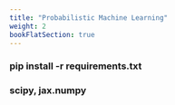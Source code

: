 ```yaml
---
title: "Probabilistic Machine Learning"
weight: 2
bookFlatSection: true
---
```


### **pip install -r requirements.txt**
### **scipy, jax.numpy**